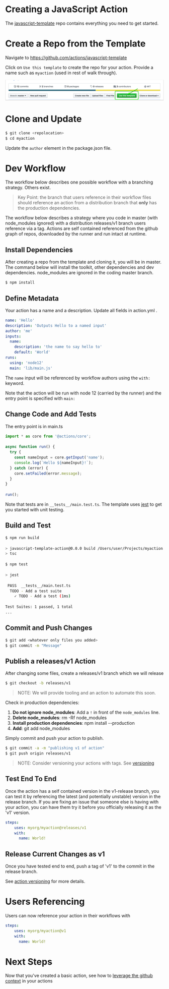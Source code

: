 # Creating a JavaScript Action

The [javascript-template](https://github.com/actions/javascript-template) repo contains everything you need to get started.

# Create a Repo from the Template

Navigate to https://github.com/actions/javascript-template

Click on `Use this template` to create the repo for your action.  Provide a name such as `myaction` (used in rest of walk through).

![template](assets/node12-template.png)

# Clone and Update

```bash
$ git clone <repolocation>
$ cd myaction
```

Update the `author` element in the package.json file.

# Dev Workflow

The workflow below describes one possible workflow with a branching strategy.  Others exist.  

> Key Point: the branch that users reference in their workflow files should reference an action from a distribution branch that **only** has the production dependencies. 

The workflow below describes a strategy where you code in master (with node_modules ignored) with a distribution releases/v1 branch users reference via a tag.  Actions are self contained referenced from the github graph of repos, downloaded by the runner and run intact at runtime.

## Install Dependencies

After creating a repo from the template and cloning it, you will be in master.  The command below will install the toolkit, other dependencies and dev dependencies.  node_modules are ignored in the coding master branch.

```bash
$ npm install
```

## Define Metadata

Your action has a name and a description.  Update all fields in action.yml .

```yaml
name: 'Hello'
description: 'Outputs Hello to a named input'
author: 'me'
inputs: 
  name:
    description: 'the name to say hello to'
    default: 'World'
runs:
  using: 'node12'
  main: 'lib/main.js'

```

The `name` input will be referenced by workflow authors using the `with:` keyword.

Note that the action will be run with node 12 (carried by the runner) and the entry point is specified with `main:` 

## Change Code and Add Tests

The entry point is in main.ts

```typescript
import * as core from '@actions/core';

async function run() {
  try {
    const nameInput = core.getInput('name');
    console.log(`Hello ${nameInput}!`);
  } catch (error) {
    core.setFailed(error.message);
  }
}

run();
```

Note that tests are in `__tests__/main.test.ts`.  The template uses [jest](https://github.com/facebook/jest) to get you started with unit testing.

## Build and Test

```bash
$ npm run build

> javascript-template-action@0.0.0 build /Users/user/Projects/myaction
> tsc

$ npm test

> jest

 PASS  __tests__/main.test.ts
  TODO - Add a test suite
    ✓ TODO - Add a test (1ms)

Test Suites: 1 passed, 1 total
...
```

## Commit and Push Changes

```bash
$ git add <whatever only files you added>
$ git commit -m "Message"
```

## Publish a releases/v1 Action

After changing some files, create a releases/v1 branch which we will release 

```bash
$ git checkout -b releases/v1
```

> NOTE: We will provide tooling and an action to automate this soon.

Check in production dependencies:
1. **Do not ignore node_modules**:  Add a `!` in front of the `node_modules` line.
2. **Delete node_modules**: rm -Rf node_modules
3. **Install production dependencies**: npm install --production
4. **Add**: git add node_modules


Simply commit and push your action to publish.

```bash
$ git commit -a -m "publishing v1 of action"
$ git push origin releases/v1
```

> NOTE: Consider versioning your actions with tags.  See [versioning](action-versioning.md)

## Test End To End

Once the action has a self contained version in the v1-release branch, you can test it by referencing the latest (and potentially unstable) version in the release branch.  If you are fixing an issue that someone else is having with your action, you can have them try it before you officially releasing it as the 'v1' version.

```yaml
steps:
    uses: myorg/myaction@releases/v1
    with:
      name: World!
```

## Release Current Changes as v1

Once you have tested end to end, push a tag of 'v1' to the commit in the release branch.

See [action versioning](action-versioning.md) for more details.

# Users Referencing

Users can now reference your action in their workflows with

```yaml
steps:
    uses: myorg/myaction@v1
    with:
      name: World!
```

# Next Steps

Now that you've created a basic action, see how to [leverage the github context](./github-package) in your actions